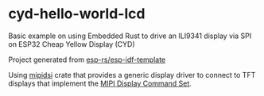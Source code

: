 # cyd-hello-world-lcd
Basic example on using Embedded Rust to drive an ILI9341 display via SPI on ESP32 Cheap Yellow Display (CYD)

Project generated from [esp-rs/esp-idf-template](https://github.com/esp-rs/esp-idf-template)

Using [mipidsi](https://docs.rs/mipidsi/latest/mipidsi/) crate that provides a generic display driver to connect to TFT displays that implement the [MIPI Display Command Set](https://www.mipi.org/specifications/display-command-set).
